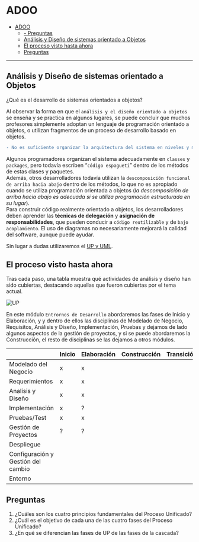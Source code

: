 # ADOO

- [ADOO](#adoo)
  - [- Preguntas](#--preguntas)
  - [Análisis y Diseño de sistemas orientado a Objetos](#análisis-y-diseño-de-sistemas-orientado-a-objetos)
  - [El proceso visto hasta ahora](#el-proceso-visto-hasta-ahora)
  - [Preguntas](#preguntas)
---

## Análisis y Diseño de sistemas orientado a Objetos

¿Qué es el desarrollo de sistemas orientados a objetos? 

Al observar la forma en que el `análisis y el diseño orientado a objetos` se enseña y se practica en algunos lugares, se puede concluir que muchos profesores simplemente adoptan un lenguaje de programación orientado a objetos, o utilizan fragmentos de un proceso de desarrollo basado en objetos.   

```diff
- No es suficiente organizar la arquitectura del sistema en niveles y módulos si el código implementado en su interior es desorganizado. 
```

Algunos programadores organizan el sistema adecuadamente en `classes` y `packages`, pero todavía escriben “`código espagueti`” dentro de los métodos de estas clases y paquetes.   
Además, otros desarrolladores todavía utilizan la `descomposición funcional de arriba hacia abajo` dentro de los métodos, lo que no es apropiado cuando se utiliza programación orientada a objetos (_la descomposición de arriba hacia abajo es adecuada si se utiliza programación estructurada en su lugar_).   
Para construir código realmente orientado a objetos, los desarrolladores deben aprender las **técnicas de delegación** y **asignación de responsabilidades**, que pueden conducir a `código reutilizable` y de `bajo acoplamiento`.   El uso de diagramas no necesariamente mejorará la calidad del software, aunque puede ayudar. 

Sin lugar a dudas utilizaremos el [UP y UML](060UP.md).


## El proceso visto hasta ahora
Tras cada paso, una tabla muestra qué actividades de análisis y diseño han sido cubiertas, destacando aquellas que fueron cubiertas por el tema actual. 

![UP](https://eternalsunshineoftheismind.files.wordpress.com/2013/03/rup.jpg)

En este módulo `Entrornos de Desarrollo`  abordaremos las fases de Inicio y Elaboración, y y dentro de ellos las disciplinas de Modelado de Negocio, Requisitos, Análisis y Diseño, Implementación, Pruebas y dejamos de lado algunos aspectos de la gestión de proyectos, y si se puede abordaremos la Construcción, el resto de disciplinas se las dejamos a otros módulos.


|                                    | Inicio | Elaboración | Construcción | Transición |
| ---------------------------------- | ------ | ----------- | ------------ | ---------- |
| Modelado del Negocio               | x      | x           |              |            |
| Requerimientos                     | x      | x           |              |            |
| Analisis y Diseño                  | x      | x           |              |            |
| Implementación                     | x      | ?           |              |            |
| Pruebas/Test                       | x      | x           |              |            |
| Gestión de Proyectos               | ?      | ?           |              |            |
| Despliegue                         |        |             |              |            |
| Configuración y Gestión del cambio |        |             |              |            |
| Entorno                            |        |             |              |            |



## Preguntas

1. ¿Cuáles son los cuatro principios fundamentales del Proceso Unificado?
2. ¿Cuál es el objetivo de cada una de las cuatro fases del Proceso Unificado?
3. ¿En qué se diferencian las fases de UP de las fases de la cascada?
